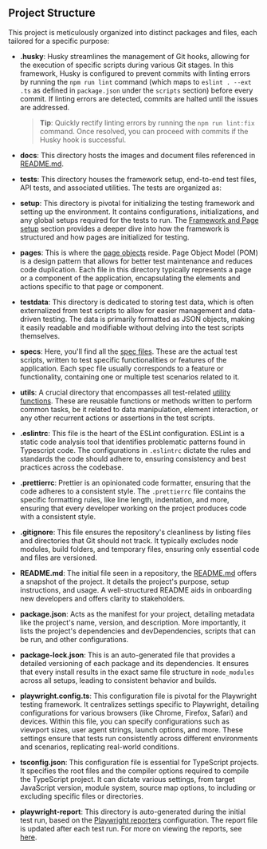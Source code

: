 ## Project Structure

This project is meticulously organized into distinct packages and files, each tailored for a specific purpose:

- **.husky**: Husky streamlines the management of Git hooks, allowing for the execution of specific scripts during various Git stages. In this framework, Husky is configured to prevent commits with linting errors by running the `npm run lint` command (which maps to `eslint . --ext .ts` as defined in `package.json` under the `scripts` section) before every commit. If linting errors are detected, commits are halted until the issues are addressed.

  > **Tip**: Quickly rectify linting errors by running the `npm run lint:fix` command. Once resolved, you can proceed with commits if the Husky hook is successful.

- **docs**: This directory hosts the images and document files referenced in [README.md](../Readme.md).

- **tests**: This directory houses the framework setup, end-to-end test files, API tests, and associated utilities. The tests are organized as:

- **setup**: This directory is pivotal for initializing the testing framework and setting up the environment. It contains configurations, initializations, and any global setups required for the tests to run. The [Framework and Page setup](FrameworkSetup.md) section provides a deeper dive into how the framework is structured and how pages are initialized for testing.

- **pages**: This is where the [page objects](../Readme.md#page-objects) reside. Page Object Model (POM) is a design pattern that allows for better test maintenance and reduces code duplication. Each file in this directory typically represents a page or a component of the application, encapsulating the elements and actions specific to that page or component.

- **testdata**: This directory is dedicated to storing test data, which is often externalized from test scripts to allow for easier management and data-driven testing. The data is primarily formatted as JSON objects, making it easily readable and modifiable without delving into the test scripts themselves.

- **specs**: Here, you'll find all the [spec files](../Readme.md#writing-tests-in-a-spec-file). These are the actual test scripts, written to test specific functionalities or features of the application. Each spec file usually corresponds to a feature or functionality, containing one or multiple test scenarios related to it.

- **utils**: A crucial directory that encompasses all test-related [utility functions](Utilities.md). These are reusable functions or methods written to perform common tasks, be it related to data manipulation, element interaction, or any other recurrent actions or assertions in the test scripts.

- **.eslintrc**: This file is the heart of the ESLint configuration. ESLint is a static code analysis tool that identifies problematic patterns found in Typescript code. The configurations in `.eslintrc` dictate the rules and standards the code should adhere to, ensuring consistency and best practices across the codebase.

- **.prettierrc**: Prettier is an opinionated code formatter, ensuring that the code adheres to a consistent style. The `.prettierrc` file contains the specific formatting rules, like line length, indentation, and more, ensuring that every developer working on the project produces code with a consistent style.

- **.gitignore**: This file ensures the repository's cleanliness by listing files and directories that Git should not track. It typically excludes node modules, build folders, and temporary files, ensuring only essential code and files are versioned.

- **README.md**: The initial file seen in a repository, the [README.md](../Readme.md) offers a snapshot of the project. It details the project's purpose, setup instructions, and usage. A well-structured README aids in onboarding new developers and offers clarity to stakeholders.

- **package.json**: Acts as the manifest for your project, detailing metadata like the project's name, version, and description. More importantly, it lists the project's dependencies and devDependencies, scripts that can be run, and other configurations.
- **package-lock.json**: This is an auto-generated file that provides a detailed versioning of each package and its dependencies. It ensures that every install results in the exact same file structure in `node_modules` across all setups, leading to consistent behavior and builds.

- **playwright.config.ts**: This configuration file is pivotal for the Playwright testing framework. It centralizes settings specific to Playwright, detailing configurations for various browsers (like Chrome, Firefox, Safari) and devices. Within this file, you can specify configurations such as viewport sizes, user agent strings, launch options, and more. These settings ensure that tests run consistently across different environments and scenarios, replicating real-world conditions.

- **tsconfig.json**: This configuration file is essential for TypeScript projects. It specifies the root files and the compiler options required to compile the TypeScript project. It can dictate various settings, from target JavaScript version, module system, source map options, to including or excluding specific files or directories.

- **playwright-report**: This directory is auto-generated during the initial test run, based on the [Playwright reporters](https://playwright.dev/docs/test-reporters) configuration. The report file is updated after each test run. For more on viewing the reports, see [here](../Readme.md#viewing-reports).

